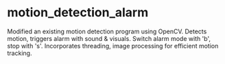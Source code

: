 # motion_detection_alarm
Modified an existing motion detection program using OpenCV. Detects motion, triggers alarm with sound &amp; visuals. Switch alarm mode with 'b', stop with 's'. Incorporates threading, image processing for efficient motion tracking.
